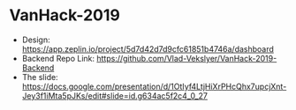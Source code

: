 # VanHack-2019
- Design: https://app.zeplin.io/project/5d7d42d7d9cfc61851b4746a/dashboard
- Backend Repo Link: https://github.com/Vlad-Vekslyer/VanHack-2019-Backend
- The slide: https://docs.google.com/presentation/d/1OtIyf4LtjHiXrPHcQhx7upcjXnt-Jey3f1iMta5pJKs/edit#slide=id.g634ac5f2c4_0_27

